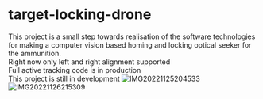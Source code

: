 # target-locking-drone
This project is a small step towards
realisation of the software technologies for making a computer vision based homing and locking optical seeker for the ammunition.</br>
Right now only left and right alignment supported</br>
Full active tracking code is in production</br>
This project is still in development
![IMG20221125204533](https://user-images.githubusercontent.com/114636450/204070406-679ddee1-3cb7-4aae-934a-2244cf9c358d.jpg)
![IMG20221126215309](https://user-images.githubusercontent.com/114636450/204098876-16aab768-9e6b-4370-81cd-d70d75ca35f5.jpg)


